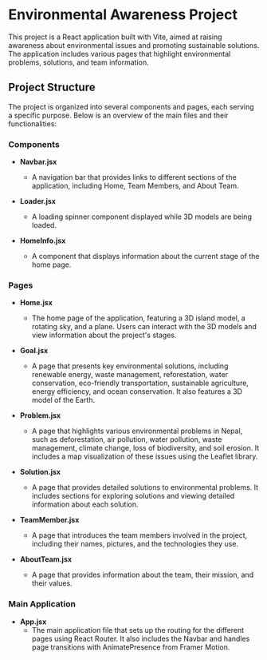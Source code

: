 # Environmental Awareness Project

This project is a React application built with Vite, aimed at raising awareness about environmental issues and promoting sustainable solutions. The application includes various pages that highlight environmental problems, solutions, and team information.

## Project Structure

The project is organized into several components and pages, each serving a specific purpose. Below is an overview of the main files and their functionalities:

### Components

- **Navbar.jsx**
  - A navigation bar that provides links to different sections of the application, including Home, Team Members, and About Team.

- **Loader.jsx**
  - A loading spinner component displayed while 3D models are being loaded.

- **HomeInfo.jsx**
  - A component that displays information about the current stage of the home page.

### Pages

- **Home.jsx**
  - The home page of the application, featuring a 3D island model, a rotating sky, and a plane. Users can interact with the 3D models and view information about the project's stages.

- **Goal.jsx**
  - A page that presents key environmental solutions, including renewable energy, waste management, reforestation, water conservation, eco-friendly transportation, sustainable agriculture, energy efficiency, and ocean conservation. It also features a 3D model of the Earth.

- **Problem.jsx**
  - A page that highlights various environmental problems in Nepal, such as deforestation, air pollution, water pollution, waste management, climate change, loss of biodiversity, and soil erosion. It includes a map visualization of these issues using the Leaflet library.

- **Solution.jsx**
  - A page that provides detailed solutions to environmental problems. It includes sections for exploring solutions and viewing detailed information about each solution.

- **TeamMember.jsx**
  - A page that introduces the team members involved in the project, including their names, pictures, and the technologies they use.

- **AboutTeam.jsx**
  - A page that provides information about the team, their mission, and their values.

### Main Application

- **App.jsx**
  - The main application file that sets up the routing for the different pages using React Router. It also includes the Navbar and handles page transitions with AnimatePresence from Framer Motion.
